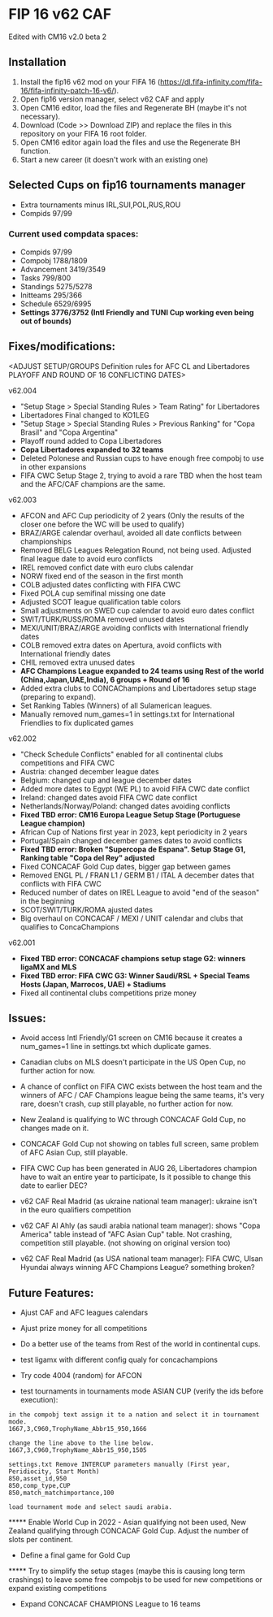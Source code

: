 # FIP 16 v62 CAF

Edited with CM16 v2.0 beta 2 


## Installation

1. Install the fip16 v62 mod on your FIFA 16 (https://dl.fifa-infinity.com/fifa-16/fifa-infinity-patch-16-v6/).
2. Open fip16 version manager, select v62 CAF and apply 
3. Open CM16 editor, load the files and Regenerate BH (maybe it's not necessary). 
4. Download (Code >> Download ZIP) and replace the files in this repository on your FIFA 16 root folder.
5. Open CM16 editor again load the files and use the Regenerate BH function.
6. Start a new career (it doesn't work with an existing one)


## Selected Cups on fip16 tournaments manager

- Extra tournaments minus IRL,SUI,POL,RUS,ROU
- Compids 97/99

### Current used compdata spaces:

- Compids 97/99
- Compobj 1788/1809
- Advancement 3419/3549
- Tasks 799/800
- Standings 5275/5278
- Initteams 295/366
- Schedule 6529/6995
- **Settings 3776/3752 (Intl Friendly and TUNI Cup working even being out of bounds)**

## Fixes/modifications:

<ADJUST SETUP/GROUPS Definition rules for AFC CL and Libertadores PLAYOFF AND ROUND OF 16 CONFLICTING DATES>
<VERIFY WC QUALIFYING USING DATES NOT IN INTL FRIENDLY>

v62.004
- "Setup Stage > Special Standing Rules > Team Rating" for Libertadores
- Libertadores Final changed to KO1LEG
- "Setup Stage > Special Standing Rules > Previous Ranking" for "Copa Brasil" and "Copa Argentina"
- Playoff round added to Copa Libertadores
- **Copa Libertadores expanded to 32 teams**
- Deleted Polonese and Russian cups to have enough free compobj to use in other expansions
- FIFA CWC Setup Stage 2, trying to avoid a rare TBD when the host team and the AFC/CAF champions are the same.

v62.003
- AFCON and AFC Cup periodicity of 2 years (Only the results of the closer one before the WC will be used to qualify)
- BRAZ/ARGE calendar overhaul, avoided all date conflicts between championships
- Removed BELG Leagues Relegation Round, not being used. Adjusted final league date to avoid euro conflicts
- IREL removed confict date with euro clubs calendar
- NORW fixed end of the season in the first month
- COLB adjusted dates conflicting with FIFA CWC
- Fixed POLA cup semifinal missing one date
- Adjusted SCOT league qualification table colors
- Small adjustments on SWED cup calendar to avoid euro dates conflict 
- SWIT/TURK/RUSS/ROMA removed unused dates
- MEXI/UNIT/BRAZ/ARGE avoiding conflicts with International friendly dates
- COLB removed extra dates on Apertura, avoid conflicts with International friendly dates
- CHIL removed extra unused dates
- **AFC Champions League expanded to 24 teams using Rest of the world (China,Japan,UAE,India), 6 groups + Round of 16**
- Added extra clubs to CONCAChampions and Libertadores setup stage (preparing to expand). 
- Set Ranking Tables (Winners) of all Sulamerican leagues.
- Manually removed num_games=1 in settings.txt for International Friendlies to fix duplicated games

v62.002
- "Check Schedule Conflicts" enabled for all continental clubs competitions and FIFA CWC
- Austria: changed december league dates
- Belgium: changed cup and league december dates
- Added more dates to Egypt (WE PL) to avoid FIFA CWC date conflict
- Ireland: changed dates avoid FIFA CWC date conflict
- Netherlands/Norway/Poland: changed dates avoiding conflicts
- **Fixed TBD error: CM16 Europa League Setup Stage (Portuguese League champion)**
- African Cup of Nations first year in 2023, kept periodicity in 2 years
- Portugal/Spain changed december games dates to avoid conflicts
- **Fixed TBD error: Broken "Supercopa de Espana". Setup Stage G1, Ranking table "Copa del Rey" adjusted**
- Fixed CONCACAF Gold Cup dates, bigger gap between games
- Removed ENGL PL / FRAN L1 / GERM B1 / ITAL A december dates that conflicts with FIFA CWC
- Reduced number of dates on IREL League to avoid "end of the season" in the beginning
- SCOT/SWIT/TURK/ROMA ajusted dates
- Big overhaul on CONCACAF / MEXI / UNIT calendar and clubs that qualifies to ConcaChampions

v62.001
- **Fixed TBD error: CONCACAF champions setup stage G2: winners ligaMX and MLS**
- **Fixed TBD error: FIFA CWC G3: Winner Saudi/RSL + Special Teams Hosts (Japan, Marrocos, UAE) + Stadiums**
- Fixed all continental clubs competitions prize money


## Issues: 
  
- Avoid access Intl Friendly/G1 screen on CM16 because it creates a num_games=1 line in settings.txt which duplicate games.
 
- Canadian clubs on MLS doesn't participate in the US Open Cup, no further action for now.
- A chance of conflict on FIFA CWC exists between the host team and the winners of AFC / CAF Champions league being the same teams, it's very rare, doesn't crash, cup still playable, no further action for now.
- New Zealand is qualifying to WC through CONCACAF Gold Cup, no changes made on it.
- CONCACAF Gold Cup not showing on tables full screen, same problem of AFC Asian Cup, still playable.
- FIFA CWC Cup has been generated in AUG 26, Libertadores champion have to wait an entire year to participate, Is it possible to change this date to earlier DEC?

- v62 CAF Real Madrid (as ukraine national team manager): ukraine isn't in the euro qualifiers competition
- v62 CAF Al Ahly (as saudi arabia national team manager): shows "Copa America" table instead of "AFC Asian Cup" table. Not crashing, competition still playable. (not showing on original version too)
- v62 CAF Real Madrid (as USA national team manager): FIFA CWC, Ulsan Hyundai always winning AFC Champions League? something broken?


## Future Features:

- Ajust CAF and AFC leagues calendars
- Ajust prize money for all competitions

- Do a better use of the teams from Rest of the world in continental cups.
- test ligamx with different config qualy for concachampions
- Try code 4004 (random) for AFCON
- test tournaments in tournaments mode ASIAN CUP (verify the ids before execution):

```
in the compobj text assign it to a nation and select it in tournament mode.
1667,3,C960,TrophyName_Abbr15_950,1666

change the line above to the line below.
1667,3,C960,TrophyName_Abbr15_950,1505

settings.txt Remove INTERCUP parameters manually (First year, Peridiocity, Start Month)
850,asset_id,950
850,comp_type,CUP
850,match_matchimportance,100

load tournament mode and select saudi arabia. 
``` 

***** Enable World Cup in 2022 - Asian qualifying not been used, New Zealand qualifying through CONCACAF Gold Cup. Adjust the number of slots per continent.
- Define a final game for Gold Cup

***** Try to simplify the setup stages (maybe this is causing long term crashings) to leave some free compobjs to be used for new competitions or expand existing competitions 
- Expand CONCACAF CHAMPIONS League to 16 teams